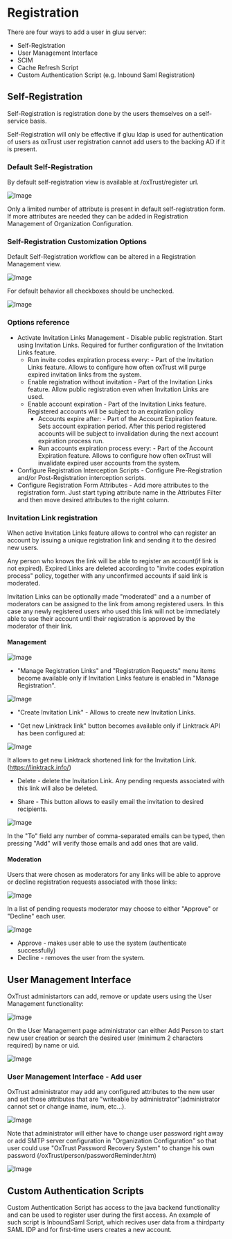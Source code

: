 # Registration
There are four ways to add a user in gluu server:

* Self-Registration
* User Management Interface
* SCIM
* Cache Refresh Script
* Custom Authentication Script (e.g. Inbound Saml Registration)
  
## Self-Registration

Self-Registration is registration done by the users themselves on a self-service basis.

Self-Registration will only be effective if gluu ldap is used for authentication of users as oxTrust user registration cannot add users to the backing AD if it is present.

### Default Self-Registration
By default self-registration view is available at /oxTrust/register url.

![Image](https://raw.githubusercontent.com/GluuFederation/docs/master/sources/img/registration/selfregistration.JPG?raw=true)

Only a limited number of attribute is present in default self-registration form. If more attributes are needed they can be added in Registration Management of Organization Configuration.

### Self-Registration Customization Options
Default Self-Registration workflow can be altered in a Registration Management view.

![Image](https://raw.githubusercontent.com/GluuFederation/docs/master/sources/img/registration/ManageRegistrationMenu.jpg?raw=true)

For default behavior all checkboxes should be unchecked. 

![Image](https://raw.githubusercontent.com/GluuFederation/docs/master/sources/img/registration/ManageRegistrationStart.jpg?raw=true)

### Options reference

  * Activate Invitation Links Management - Disable public registration. Start using Invitation Links. Required for further configuration of the Invitation Links feature.
    * Run invite codes expiration process every: - Part of the Invitation Links feature. Allows to configure how often oxTrust will purge expired invitation links from the system. 
    * Enable registration without invitation - Part of the Invitation Links feature. Allow public registration even when Invitation Links are used.
    * Enable account expiration - Part of the Invitation Links feature. Registered accounts will be subject to an expiration policy
      * Accounts expire after: - Part of the Account Expiration feature. Sets account expiration period. After this period registered accounts will be subject to invalidation during the next account expiration process run.
      * Run accounts expiration process every: - Part of the Account Expiration feature. Allows to configure how often oxTrust will invalidate expired user accounts from the system. 
  * Configure Registration Interception Scripts - Configure Pre-Registration and/or Post-Registration interception scripts. 
  * Configure Registration Form Attributes - Add more attributes to the registration form. 
      Just start typing attribute name in the Attributes Filter and then move desired attributes to the right column. 

### Invitation Link registration
When active Invitation Links feature allows to control who can register an account by issuing a unique registration link and sending it to the desired new users.

Any person who knows the link will be able to register an account(if link is not expired). Expired Links are deleted according to "invite codes expiration process" policy, together with any unconfirmed accounts if said link is moderated.

Invitation Links can be optionally made "moderated" and a a number of moderators can be assigned to the link from among registered users. In this case any newly registered users who used this link will not be immediately able to use their account until their registration is approved by the moderator of their link.

#### Management

![Image](https://raw.githubusercontent.com/GluuFederation/docs/master/sources/img/registration/RegistrationLinksManagementMenu.jpg?raw=true)

  * "Manage Registration Links" and "Registration Requests" menu items become available only if Invitation Links feature is enabled in "Manage Registration".

![Image](https://raw.githubusercontent.com/GluuFederation/docs/master/sources/img/registration/RegistrrationLinksInventory.jpg?raw=true)

  * "Create Invitation Link" - Allows to create new Invitation Links. 

  * "Get new Linktrack link" button becomes available only if Linktrack API has been configured at:

![Image](https://raw.githubusercontent.com/GluuFederation/docs/master/sources/img/registration/LinktrackAPIMenu.jpg?raw=true)

   It allows to get new Linktrack shortened link for the Invitation Link. (https://linktrack.info/)

  * Delete - delete the Invitation Link. Any pending requests associated with this link will also be deleted.

  * Share - This button allows to easily email the invitation to desired recipients. 

![Image](https://raw.githubusercontent.com/GluuFederation/docs/master/sources/img/registration/ShareRegistrationLinks.jpg?raw=true)

In the "To" field any number of comma-separated emails can be typed, then pressing "Add" will verify those emails and add ones that are valid. 

#### Moderation

Users that were chosen as moderators for any links will be able to approve or decline registration requests associated with those links:

![Image](https://raw.githubusercontent.com/GluuFederation/docs/master/sources/img/registration/ModerationMenu.jpg?raw=true)

In a list of pending requests moderator may choose to either "Approve" or "Decline" each user. 

![Image](https://raw.githubusercontent.com/GluuFederation/docs/master/sources/img/registration/Moderation.jpg?raw=true)

  * Approve - makes user able to use the system (authenticate successfully)
  * Decline - removes the user from the system.

## User Management Interface

OxTrust administartors can add, remove or update users using the User Management functionality:

![Image](https://raw.githubusercontent.com/GluuFederation/docs/master/sources/img/registration/UserManagementMenu.jpg?raw=true)

On the User Management page administrator can either Add Person to start new user creation or search the desired user (minimum 2 characters required) by name or uid.

![Image](https://raw.githubusercontent.com/GluuFederation/docs/master/sources/img/registration/UserManagement.jpg?raw=true)

### User Management Interface - Add user

OxTrust administrator may add any configured attributes to the new user and set those attributes that are "writeable by administrator"(administrator cannot set or change iname, inum, etc...).

![Image](https://raw.githubusercontent.com/GluuFederation/docs/master/sources/img/registration/AddUser.png?raw=true)

Note that administrator will either have to change user password right away or add SMTP server configuration in "Organization Configuration" so that user could use "OxTrust Password Recovery System" to change his own password (/oxTrust/person/passwordReminder.htm)

![Image](https://raw.githubusercontent.com/GluuFederation/docs/master/sources/img/registration/UserAdded.jpg?raw=true)

## Custom Authentication Scripts

Custom Authentication Script has access to the java backend functionality and can be used to register user during the first access. An example of such script is InboundSaml Script, which recives user data from a thirdparty SAML IDP and for first-time users creates a new account.

